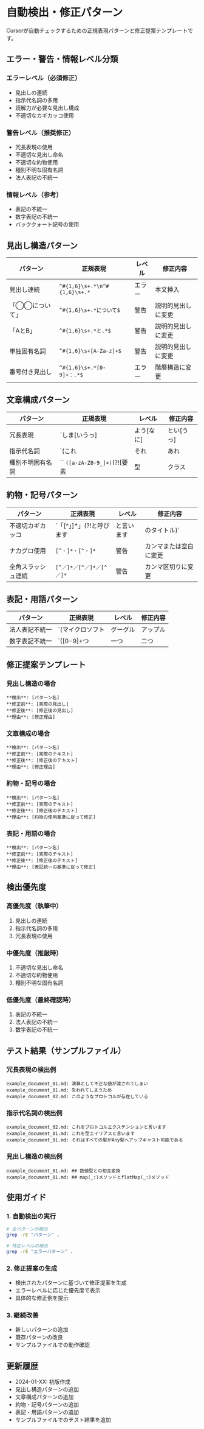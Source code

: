 # 自動検出・修正パターン

Cursorが自動チェックするための正規表現パターンと修正提案テンプレートです。

## エラー・警告・情報レベル分類

### エラーレベル（必須修正）
- 見出しの連続
- 指示代名詞の多用
- 読解力が必要な見出し構成
- 不適切なカギカッコ使用

### 警告レベル（推奨修正）
- 冗長表現の使用
- 不適切な見出し命名
- 不適切な約物使用
- 種別不明な固有名詞
- 法人表記の不統一

### 情報レベル（参考）
- 表記の不統一
- 数字表記の不統一
- バッククォート記号の使用

## 見出し構造パターン

| パターン | 正規表現 | レベル | 修正内容 |
|---------|---------|--------|----------|
| 見出し連続 | `^#{1,6}\s+.*\n^#{1,6}\s+.*` | エラー | 本文挿入 |
| 「◯◯について」 | `^#{1,6}\s+.*について$` | 警告 | 説明的見出しに変更 |
| 「AとB」 | `^#{1,6}\s+.*と.*$` | 警告 | 説明的見出しに変更 |
| 単独固有名詞 | `^#{1,6}\s+[A-Za-z]+$` | 警告 | 説明的見出しに変更 |
| 番号付き見出し | `^#{1,6}\s+.*[0-9]+：.*$` | エラー | 階層構造に変更 |

## 文章構成パターン

| パターン | 正規表現 | レベル | 修正内容 |
|---------|---------|--------|----------|
| 冗長表現 | `しま[いうっ]|よう[なに]|とい[うっ]|てみ[たてる]|こと[^。]*こと|非常に|とても|たいへん|大変` | 警告 | 簡潔な表現に変更 |
| 指示代名詞 | `(これ|それ|あれ|どれ)[はがをに]` | エラー | 具体的な表現に変更 |
| 種別不明固有名詞 | `` `([a-zA-Z0-9_]+)`(?![要素|型|クラス|メソッド|関数|変数|属性|配列|オブジェクト|イベント|ハンドラ|パラメータ|プロパティ|モジュール|名前空間|マクロ|タグ|キー|値|文]) `` | 警告 | 種別を明記 |

## 約物・記号パターン

| パターン | 正規表現 | レベル | 修正内容 |
|---------|---------|--------|----------|
| 不適切カギカッコ | `「[^」]*」(?!と呼びます|と言います|のタイトル)` | エラー | カギカッコ削除 |
| ナカグロ使用 | `[^・]*・[^・]*` | 警告 | カンマまたは空白に変更 |
| 全角スラッシュ連続 | `[^／]*／[^／]*／[^／]*` | 警告 | カンマ区切りに変更 |

## 表記・用語パターン

| パターン | 正規表現 | レベル | 修正内容 |
|---------|---------|--------|----------|
| 法人表記不統一 | `(マイクロソフト|グーグル|アップル|フェイスブック|ツイッター|アマゾン|ネットフリックス|スポティファイ)` | 警告 | 英語表記に統一 |
| 数字表記不統一 | `([0-9]+つ|一つ|二つ|三つ|四つ|五つ|六つ|七つ|八つ|九つ|十つ)` | 情報 | 統一された表記に変更 |

## 修正提案テンプレート

### 見出し構造の場合
```
**検出**: [パターン名]
**修正前**: [実際の見出し]
**修正後**: [修正後の見出し]
**理由**: [修正理由]
```

### 文章構成の場合
```
**検出**: [パターン名]
**修正前**: [実際のテキスト]
**修正後**: [修正後のテキスト]
**理由**: [修正理由]
```

### 約物・記号の場合
```
**検出**: [パターン名]
**修正前**: [実際のテキスト]
**修正後**: [修正後のテキスト]
**理由**: [約物の使用基準に従って修正]
```

### 表記・用語の場合
```
**検出**: [パターン名]
**修正前**: [実際のテキスト]
**修正後**: [修正後のテキスト]
**理由**: [表記統一の基準に従って修正]
```

## 検出優先度

### 高優先度（執筆中）
1. 見出しの連続
2. 指示代名詞の多用
3. 冗長表現の使用

### 中優先度（推敲時）
1. 不適切な見出し命名
2. 不適切な約物使用
3. 種別不明な固有名詞

### 低優先度（最終確認時）
1. 表記の不統一
2. 法人表記の不統一
3. 数字表記の不統一

## テスト結果（サンプルファイル）

### 冗長表現の検出例
```
example_document_01.md: 演算として不正な値が渡されてしまい
example_document_01.md: 失われてしまうため
example_document_02.md: このようなプロトコルが存在している
```

### 指示代名詞の検出例
```
example_document_02.md: これをプロトコルエクステンションと言います
example_document_01.md: これを型エイリアスと言います
example_document_01.md: それはすべての型がAny型へアップキャスト可能である
```

### 見出し構造の検出例
```
example_document_01.md: ## 数値型との相互変換
example_document_01.md: ## map(_:)メソッドとflatMap(_:)メソッド
```

## 使用ガイド

### 1. 自動検出の実行
```bash
# 全パターンの検出
grep -rE "パターン" .

# 特定レベルの検出
grep -rE "エラーパターン" .
```

### 2. 修正提案の生成
- 検出されたパターンに基づいて修正提案を生成
- エラーレベルに応じた優先度で表示
- 具体的な修正例を提示

### 3. 継続改善
- 新しいパターンの追加
- 既存パターンの改良
- サンプルファイルでの動作確認

## 更新履歴

- 2024-01-XX: 初版作成
- 見出し構造パターンの追加
- 文章構成パターンの追加
- 約物・記号パターンの追加
- 表記・用語パターンの追加
- サンプルファイルでのテスト結果を追加 